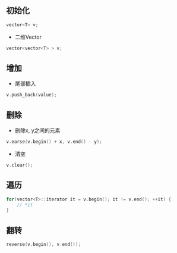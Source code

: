 <!--
 * @Description: 
 * @Version: 1.0
 * @Author: DaLao
 * @Email: dalao_li@163.com
 * @Date: 2021-11-15 20:40:55
 * @LastEditors: DaLao
 * @LastEditTime: 2022-01-10 00:26:59
-->


## 初始化

```c
vector<T> v;
```

- 二维Vector

```c
vector<vector<T> > v;
```

## 增加

- 尾部插入

```c
v.push_back(value);
```

## 删除

- 删除x, y之间的元素

```c
v.earse(v.begin() + x, v.end() - y);
```
- 清空

```c
v.clear();
```
## 遍历

```c
for(vector<T>::iterator it = v.begin(); it != v.end(); ++it) {
	// *it
}
```

## 翻转

```c
reverse(v.begin(), v.end());
```

